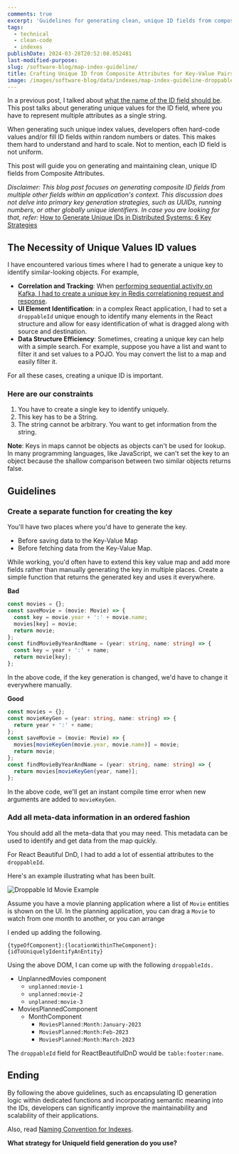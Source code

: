 ```yaml
---
comments: true
excerpt: 'Guidelines for generating clean, unique ID fields from composite attributes to enhance application maintainability and scalability, using encapsulated functions and semantically meaningful IDs.'
tags:
  - technical
  - clean-code
  - indexes
publishDate: 2024-03-28T20:52:08.052481
last-modified-purpose:
slug: /software-blog/map-index-guideline/
title: Crafting Unique ID from Composite Attributes for Key-Value Pairs (Redis, Map, and even Droppable-Id in React Beautiful DnD)
image: /images/software-blog/data/indexes/map-index-guideline-droppable-id-example.png
---
```


In a previous post, I talked about [what the name of the ID field should be](/software-blog/naming-contention-database-redux-indexes/). This post talks about generating unique values for the ID field, where you have to represent multiple attributes as a single string.

When generating such unique index values, developers often hard-code values and/or fill ID fields within random numbers or dates. This makes them hard to understand and hard to scale. Not to mention, each ID field is not uniform.

This post will guide you on generating and maintaining clean, unique ID fields from Composite Attributes.

_Disclaimer: This blog post focuses on generating composite ID fields from multiple other fields within an application's context. This discussion does not delve into primary key generation strategies, such as UUIDs, running numbers, or other globally unique identifiers. In case you are looking for that, refer:_ [How to Generate Unique IDs in Distributed Systems: 6 Key Strategies](https://blog.devtrovert.com/p/how-to-generate-unique-ids-in-distributed)

## The Necessity of Unique Values ID values

I have encountered various times where I had to generate a unique key to identify similar-looking objects. For example,

- **Correlation and Tracking**: When [performing sequential activity on Kafka, I had to create a unique key in Redis correlationing request and response](/v1/kafka-request-response-redis/).
- **UI Element Identification**: in a complex React application, I had to set a `droppableId` unique enough to identify many elements in the React structure and allow for easy identification of what is dragged along with source and destination.
- **Data Structure Efficiency**: Sometimes, creating a unique key can help with a simple search. For example, suppose you have a list and want to filter it and set values to a POJO. You may convert the list to a map and easily filter it.

For all these cases, creating a unique ID is important.

### Here are our constraints

1. You have to create a single key to identify uniquely.
2. This key has to be a String.
3. The string cannot be arbitrary. You want to get information from the string.

**Note**: Keys in maps cannot be objects as objects can't be used for lookup. In many programming languages, like JavaScript, we can't set the key to an object because the shallow comparison between two similar objects returns false.

## Guidelines

### Create a separate function for creating the key

You'll have two places where you'd have to generate the key.

- Before saving data to the Key-Value Map
- Before fetching data from the Key-Value Map.

While working, you'd often have to extend this key value map and add more fields rather than manually generating the key in multiple places. Create a simple function that returns the generated key and uses it everywhere.

**Bad**

```typescript
const movies = {};
const saveMovie = (movie: Movie) => {
  const key = movie.year + ':' + movie.name;
  movies[key] = movie;
  return movie;
};
const findMovieByYearAndName = (year: string, name: string) => {
  const key = year + ':' + name;
  return movie[key];
};
```

In the above code, if the key generation is changed, we'd have to change it everywhere manually.

**Good**

```typescript
const movies = {};
const movieKeyGen = (year: string, name: string) => {
  return year + ':' + name;
};
const saveMovie = (movie: Movie) => {
  movies[movieKeyGen(movie.year, movie.name)] = movie;
  return movie;
};
const findMovieByYearAndName = (year: string, name: string) => {
  return movies[movieKeyGen(year, name)];
};
```

In the above code, we'll get an instant compile time error when new arguments are added to `movieKeyGen`.

### Add all meta-data information in an ordered fashion

You should add all the meta-data that you may need. This metadata can be used to identify and get data from the map quickly.

For React Beautiful DnD, I had to add a lot of essential attributes to the `droppableId`.

Here's an example illustrating what has been built.

![Droppable Id Movie Example](/images/software-blog/data/indexes/map-index-guideline-droppable-id-example.png)

Assume you have a movie planning application where a list of `Movie` entities is shown on the UI. In the planning application, you can drag a `Movie` to watch from one month to another, or you can arrange

I ended up adding the following.

`{typeOfComponent}:{locationWithinTheComponent}:{idToUniquelyIdentifyAnEntity}`

Using the above DOM, I can come up with the following `droppableIds.`

- UnplannedMovies component
  - `unplanned:movie-1`
  - `unplanned:movie-2`
  - `unplanned:movie-3`
- MoviesPlannedComponent
  - MonthComponent
    - `MoviesPlanned:Month:January-2023`
    - `MoviesPlanned:Month:Feb-2023`
    - `MoviesPlanned:Month:March-2023`

The `droppableId` field for ReactBeautifulDnD would be `table:footer:name`.

## Ending

By following the above guidelines, such as encapsulating ID generation logic within dedicated functions and incorporating semantic meaning into the IDs, developers can significantly improve the maintainability and scalability of their applications.

Also, read [Naming Convention for Indexes](/software-blog/naming-contention-database-redux-indexes/).

**What strategy for UniqueId field generation do you use?**
